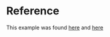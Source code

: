 # Reference

This example was found [here](https://gist.github.com/cheery/af3136905c698967cd14) and [here](https://boxbase.org/entries/2015/may/25/compiler-in-plain-python/)
